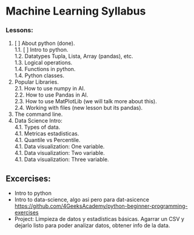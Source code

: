 # Machine Learning Syllabus

### Lessons:

1. [ ] About python (done).   
   1.1. [ ] Intro to python.  
   1.2. Datatypes Tupla, Lista, Array (pandas), etc.   
   1.3. Logical operations.  
   1.4. Functions in python.  
   1.4. Python classes.  
2. Popular Libraries.  
   2.1. How to use numpy in AI.  
   2.2. How to use Pandas in AI.  
   2.3. How to use MatPlotLib (we will talk more about this).  
   2.4. Working with files (new lesson but its pandas).  
3. The command line.  
4. Data Science Intro:  
   4.1. Types of data.  
   4.1. Metricas estadisticas.  
   4.1. Quantile vs Percentile.  
   4.1. Data visualization: One variable.  
   4.1. Data visualization: Two variable.  
   4.1. Data visualization: Three variable.  

## Excercises:

- Intro to python
- Intro to data-science, algo asi pero para dat-asicence https://github.com/4GeeksAcademy/python-beginner-programming-exercises
- Project: Limpieza de datos y estadísticas básicas. Agarrar un CSV y dejarlo listo para poder analizar datos, obtener info de la data.
